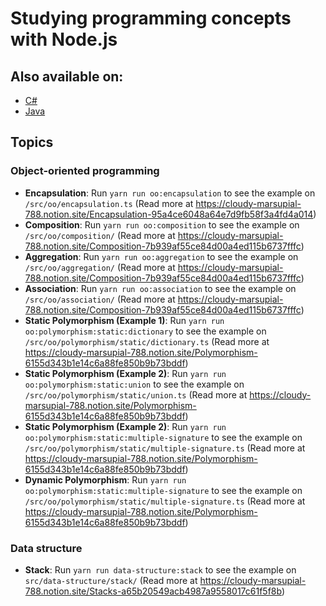 # Studying programming concepts with Node.js

## Also available on:

- [C#](https://github.com/atreib/csharpprogrammingconcepts)
- [Java](https://github.com/atreib/javaprogrammingconcepts)

## Topics

### Object-oriented programming

- **Encapsulation**: Run `yarn run oo:encapsulation` to see the example on `/src/oo/encapsulation.ts` (Read more at https://cloudy-marsupial-788.notion.site/Encapsulation-95a4ce6048a64e7d9fb58f3a4fd4a014)
- **Composition**: Run `yarn run oo:composition` to see the example on `/src/oo/composition/` (Read more at https://cloudy-marsupial-788.notion.site/Composition-7b939af55ce84d00a4ed115b6737fffc)
- **Aggregation**: Run `yarn run oo:aggregation` to see the example on `/src/oo/aggregation/` (Read more at https://cloudy-marsupial-788.notion.site/Composition-7b939af55ce84d00a4ed115b6737fffc)
- **Association**: Run `yarn run oo:association` to see the example on `/src/oo/association/` (Read more at https://cloudy-marsupial-788.notion.site/Composition-7b939af55ce84d00a4ed115b6737fffc)
- **Static Polymorphism (Example 1)**: Run `yarn run oo:polymorphism:static:dictionary` to see the example on `/src/oo/polymorphism/static/dictionary.ts` (Read more at https://cloudy-marsupial-788.notion.site/Polymorphism-6155d343b1e14c6a88fe850b9b73bddf)
- **Static Polymorphism (Example 2)**: Run `yarn run oo:polymorphism:static:union` to see the example on `/src/oo/polymorphism/static/union.ts` (Read more at https://cloudy-marsupial-788.notion.site/Polymorphism-6155d343b1e14c6a88fe850b9b73bddf)
- **Static Polymorphism (Example 2)**: Run `yarn run oo:polymorphism:static:multiple-signature` to see the example on `/src/oo/polymorphism/static/multiple-signature.ts` (Read more at https://cloudy-marsupial-788.notion.site/Polymorphism-6155d343b1e14c6a88fe850b9b73bddf)
- **Dynamic Polymorphism**: Run `yarn run oo:polymorphism:static:multiple-signature` to see the example on `/src/oo/polymorphism/static/multiple-signature.ts` (Read more at https://cloudy-marsupial-788.notion.site/Polymorphism-6155d343b1e14c6a88fe850b9b73bddf)

### Data structure

- **Stack**: Run `yarn run data-structure:stack` to see the example on `src/data-structure/stack/` (Read more at https://cloudy-marsupial-788.notion.site/Stacks-a65b20549acb4987a9558017c61f5f8b)

